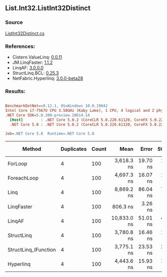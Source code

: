 ﻿## List.Int32.ListInt32Distinct

### Source
[ListInt32Distinct.cs](../LinqBenchmarks/List/Int32/ListInt32Distinct.cs)

### References:
- Cistern.ValueLinq: [0.0.11](https://www.nuget.org/packages/Cistern.ValueLinq/0.0.11)
- JM.LinqFaster: [1.1.2](https://www.nuget.org/packages/JM.LinqFaster/1.1.2)
- LinqAF: [3.0.0.0](https://www.nuget.org/packages/LinqAF/3.0.0.0)
- StructLinq.BCL: [0.25.3](https://www.nuget.org/packages/StructLinq.BCL/0.25.3)
- NetFabric.Hyperlinq: [3.0.0-beta28](https://www.nuget.org/packages/NetFabric.Hyperlinq/3.0.0-beta28)

### Results:
``` ini

BenchmarkDotNet=v0.12.1, OS=Windows 10.0.19042
Intel Core i7-7567U CPU 3.50GHz (Kaby Lake), 1 CPU, 4 logical and 2 physical cores
.NET Core SDK=5.0.200-preview.20614.14
  [Host]        : .NET Core 5.0.2 (CoreCLR 5.0.220.61120, CoreFX 5.0.220.61120), X64 RyuJIT
  .NET Core 5.0 : .NET Core 5.0.2 (CoreCLR 5.0.220.61120, CoreFX 5.0.220.61120), X64 RyuJIT

Job=.NET Core 5.0  Runtime=.NET Core 5.0  

```
|               Method | Duplicates | Count |        Mean |    Error |   StdDev | Ratio | RatioSD |  Gen 0 | Gen 1 | Gen 2 | Allocated |
|--------------------- |----------- |------ |------------:|---------:|---------:|------:|--------:|-------:|------:|------:|----------:|
|              ForLoop |          4 |   100 |  3,618.3 ns | 19.70 ns | 17.46 ns |  1.00 |    0.00 | 2.8687 |     - |     - |    6008 B |
|          ForeachLoop |          4 |   100 |  4,697.3 ns | 16.07 ns | 13.42 ns |  1.30 |    0.01 | 2.8687 |     - |     - |    6008 B |
|                 Linq |          4 |   100 |  8,869.2 ns | 86.04 ns | 71.84 ns |  2.45 |    0.02 | 2.0599 |     - |     - |    4320 B |
|           LinqFaster |          4 |   100 |    806.3 ns |  3.26 ns |  2.89 ns |  0.22 |    0.00 |      - |     - |     - |         - |
|               LinqAF |          4 |   100 | 10,833.0 ns | 51.01 ns | 45.22 ns |  2.99 |    0.02 | 5.9204 |     - |     - |   12400 B |
|           StructLinq |          4 |   100 |  3,780.8 ns | 16.46 ns | 14.60 ns |  1.04 |    0.01 | 0.0153 |     - |     - |      32 B |
| StructLinq_IFunction |          4 |   100 |  3,775.1 ns | 23.53 ns | 20.86 ns |  1.04 |    0.01 |      - |     - |     - |         - |
|            Hyperlinq |          4 |   100 |  4,443.6 ns | 15.93 ns | 14.12 ns |  1.23 |    0.01 |      - |     - |     - |         - |
